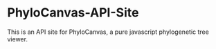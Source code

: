 # PhyloCanvas-API-Site

This is an API site for PhyloCanvas, a pure javascript phylogenetic tree viewer.
